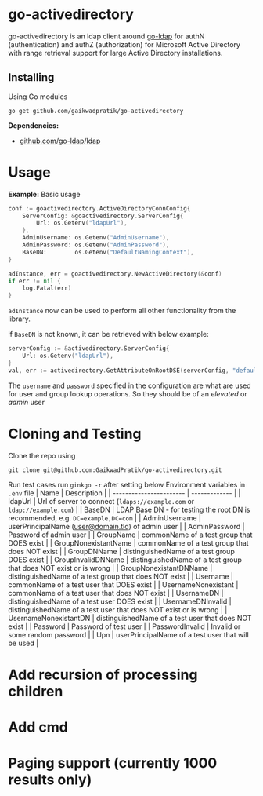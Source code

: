 # go-activedirectory
go-activedirectory is an ldap client around [go-ldap](https://github.com/go-ldap/ldap) for authN (authentication) and authZ (authorization) for Microsoft Active Directory with range retrieval support for large Active Directory installations. 

## Installing

Using Go modules
```
go get github.com/gaikwadpratik/go-activedirectory
```

**Dependencies:**
* [github.com/go-ldap/ldap](https://github.com/go-ldap/ldap)

# Usage

**Example:**
Basic usage
```go
conf := goactivedirectory.ActiveDirectoryConnConfig{
    ServerConfig: &goactivedirectory.ServerConfig{
		Url: os.Getenv("ldapUrl"),
	},
	AdminUsername: os.Getenv("AdminUsername"),
	AdminPassword: os.Getenv("AdminPassword"),
	BaseDN:        os.Getenv("DefaultNamingContext"),
}

adInstance, err = goactivedirectory.NewActiveDirectory(&conf)
if err != nil {
	log.Fatal(err)
}
```
`adInstance` now can be used to perform all other functionality from the library.

if `BaseDN` is not known, it can be retrieved with below example:
```go
serverConfig := &activedirectory.ServerConfig{
	Url: os.Getenv("ldapUrl"),
}
val, err := activedirectory.GetAttributeOnRootDSE(serverConfig, "defaultNamingContext")
```

The `username` and `password` specified in the configuration are what are used for user and group lookup operations. So they should be of an _elevated_ or _admin_ user

# Cloning and Testing
Clone the repo using 
```
git clone git@github.com:GaikwadPratik/go-activedirectory.git
```

Run test cases run `ginkgo -r` after setting below Environment variables in `.env` file
| Name                    | Description |
| ----------------------- | ------------- |
| ldapUrl                 | Url of server to connect (`ldaps://example.com` or `ldap://example.com`) |
| BaseDN                  | LDAP Base DN - for testing the root DN is recommended, e.g. `DC=example,DC=com` |
| AdminUsername           | userPrincipalName (user@domain.tld) of admin user |
| AdminPassword           | Password of admin user |
| GroupName               | commonName of a test group that DOES exist |
| GroupNonexistantName    | commonName of a test group that does NOT exist  |
| GroupDNName             | distinguishedName of a test group DOES exist |
| GroupInvalidDNName      | distinguishedName of a test group that does NOT exist or is wrong  |
| GroupNonexistantDNName  | distinguishedName of a test group that does NOT exist  |
| Username                | commonName of a test user that DOES exist |
| UsernameNonexistant     | commonName of a test user that does NOT exist |
| UsernameDN              | distinguishedName of a test user DOES exist |
| UsernameDNInvalid       | distinguishedName of a test user that does NOT exist or is wrong  |
| UsernameNonexistantDN   | distinguishedName of a test user that does NOT exist  |
| Password                | Password of test user |
| PasswordInvalid         | Invalid or some random password |
| Upn                     | userPrincipalName of a test user that will be used |


 

# Add recursion of processing children
# Add cmd
# Paging support (currently 1000 results only)